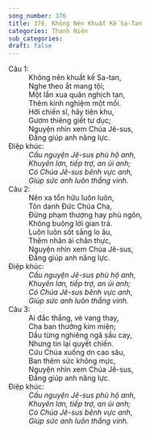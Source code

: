 ```yaml
---
song_number: 376
title: 376. Không Nên Khuất Kế Sa-Tan
categories: Thanh Niên
sub_categories: 
draft: false
---
```

<dl><dt>Câu 1:</dt><dd data-verse="1">Không nên khuất kế Sa-tan, <br/>Nghe theo ắt mang tội; <br/>Một lần xua quân nghịch tan, <br/>Thêm kinh nghiệm một mối. <br/>Hỡi chiến sĩ, hãy tiên khu, <br/>Gươm thiêng giết tư dục; <br/>Nguyện nhìn xem Chúa Jê-sus, <br/>Đấng giúp anh năng lực. </dd><dt>Điệp khúc:</dt><dd data-chorus="1"><em>Cầu nguyện Jê-sus phù hộ anh, <br/>Khuyên lơn, tiếp trợ, an ủi anh; <br/>Có Chúa Jê-sus bênh vực anh, <br/>Giúp sức anh luôn thắng vinh. </em></dd><dt>Câu 2:</dt><dd data-verse="2">Nên xa tổn hữu luôn luôn, <br/>Tôn danh Đức Chúa Cha, <br/>Đừng phạm thượng hay phù ngôn, <br/>Không buông lời gian trá. <br/>Luôn luôn sốt sắng lo âu, <br/>Thêm nhân ái chân thực, <br/>Nguyện nhìn xem Chúa Jê-sus, <br/>Đấng giúp anh năng lực. </dd><dt>Điệp khúc:</dt><dd data-chorus="1"><em>Cầu nguyện Jê-sus phù hộ anh, <br/>Khuyên lơn, tiếp trợ, an ủi anh; <br/>Có Chúa Jê-sus bênh vực anh, <br/>Giúp sức anh luôn thắng vinh. </em></dd><dt>Câu 3:</dt><dd data-verse="3">Ai đắc thắng, vẻ vang thay, <br/>Cha ban thưởng kim miện; <br/>Dầu từng nghiêng ngã sầu cay, <br/>Nhưng tin lại quyết chiến. <br/>Cứu Chúa xuống ơn cao sâu, <br/>Ban thêm sức không mực, <br/>Nguyện nhìn xem Chúa Jê-sus, <br/>Đấng giúp anh năng lực. </dd><dt>Điệp khúc:</dt><dd data-chorus="1"><em>Cầu nguyện Jê-sus phù hộ anh, <br/>Khuyên lơn, tiếp trợ, an ủi anh; <br/>Có Chúa Jê-sus bênh vực anh, <br/>Giúp sức anh luôn thắng vinh. </em></dd></dl>